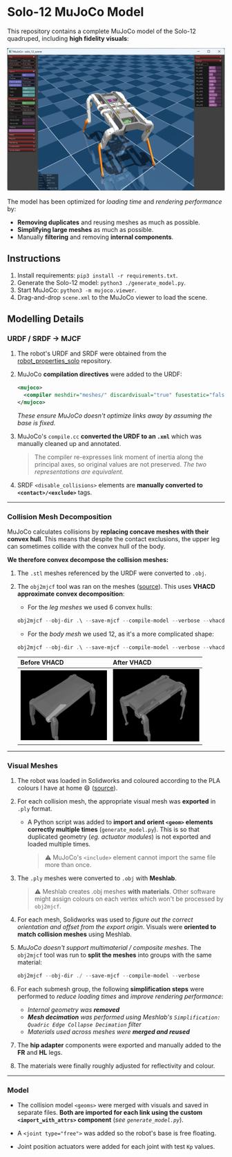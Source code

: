 # Solo-12 MuJoCo Model

This repository contains a complete MuJoCo model of the Solo-12 quadruped, including **high fidelity visuals**:

<p float="left">
  <img src="images/screenshot.png" width="700">
</p>

The model has been optimized for _loading time_ and _rendering performance_ by:

- **Removing duplicates** and reusing meshes as much as possible.
- **Simplifying large meshes** as much as possible.
- Manually **filtering** and removing **internal components**.

## Instructions
1. Install requirements: `pip3 install -r requirements.txt`.
1. Generate the Solo-12 model: `python3 ./generate_model.py`.
1. Start MuJoCo: `python3 -m mujoco.viewer`.
1. Drag-and-drop `scene.xml` to the MuJoCo viewer to load the scene. 


## Modelling Details

### URDF / SRDF → MJCF
1. The robot's URDF and SRDF were obtained from the [robot_properties_solo](https://github.com/open-dynamic-robot-initiative/robot_properties_solo) repository.
1. MuJoCo **compilation directives** were added to the URDF:

    ```xml
    <mujoco>
      <compiler meshdir="meshes/" discardvisual="true" fusestatic="false"/>
    </mujoco>
    ```
    _These ensure MuJoCo doesn't optimize links away by assuming the base is fixed._

1. MuJoCo's `compile.cc` **converted the URDF to an `.xml`** which was manually cleaned up and annotated.

    > The compiler re-expresses link moment of inertia along the principal axes, so original values are not preserved. _The two representations are equivalent._

1. SRDF `<disable_collisions>` elements are **manually converted to `<contact>/<exclude>`** tags.

---

### Collision Mesh Decomposition

MuJoCo calculates collisions by **replacing concave meshes with their convex hull**. This means that despite the contact exclusions, the upper leg can sometimes collide with the convex hull of the body.

**We therefore convex decompose the collision meshes:**

1. The `.stl` meshes referenced by the URDF were converted to `.obj`.
1. The `obj2mjcf` tool was ran on the meshes ([source](https://github.com/kevinzakka/obj2mjcf)). This uses **VHACD approximate convex decomposition**:

    - For the _leg meshes_ we used 6 convex hulls: 
    ```powershell
    obj2mjcf --obj-dir .\ --save-mjcf --compile-model --verbose --vhacd-args.enable --vhacd-args.max-output-convex-hulls 6 --vhacd-args.max-hull-vert-count 256 --vhacd-args.split-hull --vhacd-args.voxel-resolution 5000000 --vhacd-args.volume-error-percent 0.1
    ```

    - For the _body mesh_ we used 12, as it's a more complicated shape:
    ```powershell
    obj2mjcf --obj-dir .\ --save-mjcf --compile-model --verbose --vhacd-args.enable --vhacd-args.max-output-convex-hulls 12 --vhacd-args.max-hull-vert-count 256 --vhacd-args.split-hull --vhacd-args.voxel-resolution 1000000 --vhacd-args.volume-error-percent 0.01 --overwrite --obj-filter "solo_12_base.obj"
    ```
 
    | Before VHACD  | After VHACD |
    | ------------- | ------------- |
    | <img src="images/before_convex_decomp.png" width="200">  | <img src="images/after_convex_decomp.png" width="200"> |

---

### Visual Meshes
1. The robot was loaded in Solidworks and coloured according to the PLA colours I have at home :smile: ([source](https://github.com/open-dynamic-robot-initiative/open_robot_actuator_hardware/blob/master/mechanics/quadruped_robot_12dof_v1/solidworks_files/quadruped_12dof_v1.zip)).
1. For each collision mesh, the appropriate visual mesh was **exported** in `.ply` format.

    - A Python script was added to **import and orient `<geom>` elements correctly multiple times** (`generate_model.py`). This is so that duplicated geometry (_eg. actuator modules_) is not exported and loaded multiple times.
      
      >:warning: MuJoCo's `<include>` element cannot import the same file more than once.

1. The `.ply` meshes were converted to `.obj` with **Meshlab**.

    > :warning: Meshlab creates .obj meshes **with materials**. Other software might assign colours on each vertex which won't be processed by `obj2mjcf`.

1. For each mesh, Solidworks was used to _figure out the correct orientation and offset from the export origin_. Visuals were **oriented to match collision meshes** using Meshlab.

1. _MuJoCo doesn't support multimaterial / composite meshes_. The `obj2mjcf` tool was run to **split the meshes** into groups with the same material:

    ```powershell
    obj2mjcf --obj-dir ./ --save-mjcf --compile-model --verbose
    ```

1. For each submesh group, the following **simplification steps** were performed to _reduce loading times_ and _improve rendering performance_:

    - _Internal geometry was **removed**_
    - _**Mesh decimation** was performed using Meshlab's `Simplification: Quadric Edge Collapse Decimation` filter_
    - _Materials used across meshes were **merged and reused**_

1. The **hip adapter** components were exported and manually added to the **FR** and **HL** legs.
1. The materials were finally roughly adjusted for reflectivity and colour.

---

### Model
- The collision model `<geoms>` were merged with visuals and saved in separate files. **Both are imported for each link using the custom `<import_with_attrs>` component** (_see `generate_model.py`_).

- A `<joint type="free">` was added so the robot's base is free floating.

- Joint position actuators were added for each joint with test `Kp` values.

